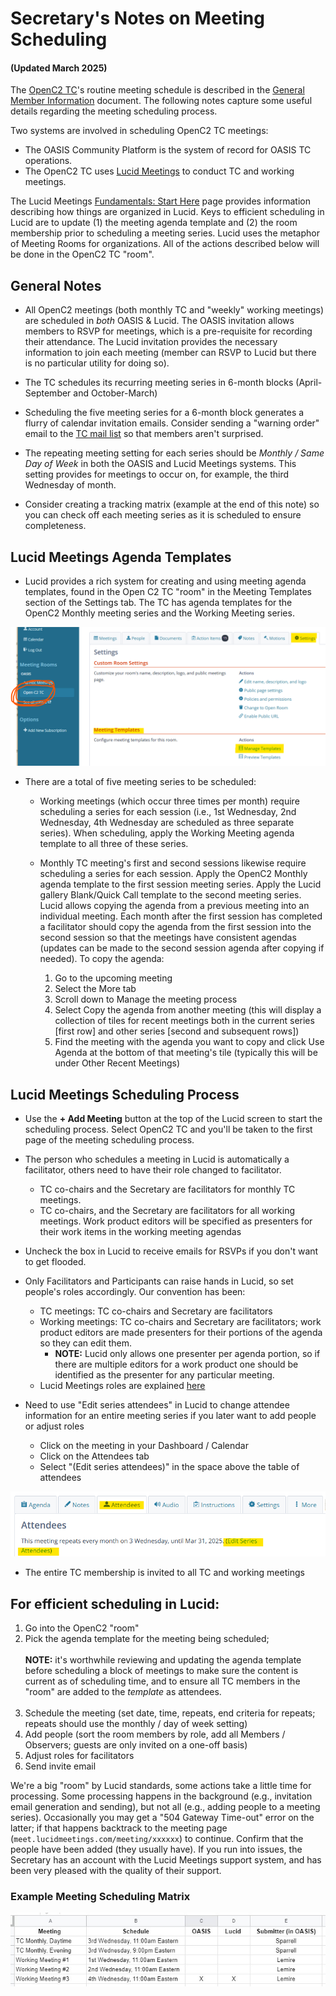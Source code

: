 # Secretary's Notes on Meeting Scheduling

#### (Updated March 2025)

The [OpenC2 TC](https://groups.oasis-open.org/communities/tc-community-home2?CommunityKey=a34c9baf-48b2-44c5-a567-018dc7d32296)'s
routine meeting schedule is described in the [General Member
Information](./General-Member-Info.md) document. The following notes capture
some useful details regarding the meeting scheduling process.

Two systems are involved in scheduling OpenC2 TC meetings:

* The OASIS Community Platform is the system of record for OASIS TC operations.
* The OpenC2 TC uses [Lucid Meetings](https://meet.lucidmeetings.com/) to
conduct TC and working meetings.  

The Lucid Meetings [Fundamentals: Start Here](http://support.lucidmeetings.com/support/solutions/folders/16000049332)
page provides information describing how things are organized in Lucid. Keys to
efficient scheduling in Lucid are to update (1) the meeting agenda template and
(2) the room membership prior to scheduling a meeting series. Lucid uses the
metaphor of Meeting Rooms for organizations. All of the actions described below
will be done in the OpenC2 TC "room".

## General Notes

* All OpenC2 meetings (both monthly TC and "weekly" working meetings) are
  scheduled in *both* OASIS & Lucid. The OASIS invitation allows members to RSVP
  for meetings, which is a pre-requisite for recording their attendance. The
  Lucid invitation provides the necessary information to join each meeting
  (member can RSVP to Lucid but there is no particular utility for doing so).

* The TC schedules its recurring meeting series in 6-month blocks (April-September
  and October-March)

* Scheduling the five meeting series for a 6-month block generates a flurry of
  calendar invitation emails. Consider sending a "warning order" email to the
  [TC mail list](mailto:OASIS-openc2@ConnectedCommunity.org) so that members
  aren't surprised.

* The repeating meeting setting for each series should be _Monthly / Same Day of
  Week_ in both the OASIS and Lucid Meetings systems. This setting provides for
  meetings to occur on, for example, the third Wednesday of month.

* Consider creating a tracking matrix (example at the end of this note) so you can check
  off each meeting series as it is scheduled to ensure completeness.

## Lucid Meetings Agenda Templates

  * Lucid provides a rich system for creating and using meeting agenda templates, found
    in the Open C2 TC "room" in the Meeting Templates section of the Settings
    tab. The TC has agenda templates for the OpenC2 Monthly meeting series and the
    Working Meeting series.

![Meeting Template Management](./images/Meetings-manage-templates.png)

  * There are a total of five meeting series to be scheduled:

    * Working meetings (which occur three times per month) require scheduling a
      series for each session (i.e., 1st Wednesday, 2nd Wednesday, 4th Wednesday
      are scheduled as three separate series). When scheduling, apply the
      Working Meeting agenda template to all three of these series.

    * Monthly TC meeting's first and second sessions likewise require scheduling
      a series for each session. Apply the OpenC2 Monthly agenda template to the
      first session meeting series. Apply the Lucid gallery Blank/Quick Call
      template to the second meeting series. Lucid allows copying the agenda
      from a previous meeting into an individual meeting. Each month after the
      first session has completed a facilitator should copy the agenda from the
      first session into the second session so that the meetings have consistent
      agendas (updates can be made to the second session agenda after copying if
      needed). To copy the agenda:
      1. Go to the upcoming meeting
      2. Select the More tab
      3. Scroll down to Manage the meeting process
      4. Select Copy the agenda from another meeting (this will display a
         collection of tiles for recent meetings both in the current series
         [first row] and other series [second and subsequent rows])
      5. Find the meeting with the agenda you want to copy and click Use Agenda
         at the bottom of that meeting's tile (typically this will be under Other
         Recent Meetings)

## Lucid Meetings Scheduling Process

  * Use the **+ Add Meeting** button at the top of the Lucid screen to start the
    scheduling process. Select OpenC2 TC and you'll be taken to the first page
    of the meeting scheduling process.

* The person who schedules a meeting in Lucid is automatically a
  facilitator, others need to have their role changed to
  facilitator.
  * TC co-chairs and the Secretary are facilitators for monthly
    TC meetings.
  * TC co-chairs, and the Secretary are facilitators for all
    working meetings. Work product editors will be specified as
    presenters for their work items in the working meeting
    agendas

* Uncheck the box in Lucid to receive emails for RSVPs if you
  don't want to get flooded.

* Only Facilitators and Participants can raise hands in Lucid, so
  set people's roles accordingly. Our convention has been:
  * TC meetings: TC co-chairs and Secretary are facilitators
  * Working meetings: TC co-chairs and Secretary are
    facilitators; work product editors are made presenters for
    their portions of the agenda so they can edit them.  
    * **NOTE:** Lucid only allows one presenter per agenda portion,
      so if there are multiple editors for a work product one
      should be identified as the presenter for any particular
      meeting.
  * Lucid Meetings roles are explained
    [here](http://support.lucidmeetings.com/support/solutions/articles/16000013446-roles-and-permissions-who-can-do-what-in-lucid)

* Need to use "Edit series attendees" in Lucid to change attendee
  information for an entire meeting series if you later want to
  add people or adjust roles
  * Click on the meeting in your Dashboard / Calendar
  * Click on the Attendees tab
  * Select "(Edit series attendees)" in the space above the table
    of attendees

![Edit Series Attendees](./images/Meetings-edit-series-attendees.png)


* The entire TC membership is invited to all TC and working
  meetings


## For efficient scheduling in Lucid:
1. Go into the OpenC2 "room"
1. Pick the agenda template for the meeting being scheduled;<br><br>
   **NOTE:** it's worthwhile reviewing and updating the agenda
   template before scheduling a block of meetings to make sure
   the content is current as of scheduling time, and to ensure
   all TC members in the "room" are added to the _template_ as
   attendees.<br><br>
1. Schedule the meeting (set date, time, repeats, end criteria
   for repeats; repeats should use the monthly / day of week
   setting)
1. Add people (sort the room members by role, add all Members /
   Observers; guests are only invited on a one-off basis)
1. Adjust roles for facilitators
1. Send invite email

We're a big "room" by Lucid standards, some actions take a little
time for processing. Some processing happens in the background
(e.g., invitation email generation and sending), but not all
(e.g., adding people to a meeting series). Occasionally you may
get a "504 Gateway Time-out" error on the latter; if that happens
backtrack to the meeting page
(`meet.lucidmeetings.com/meeting/xxxxxx`) to continue. Confirm
that the people have been added (they usually have). If you run
into issues, the Secretary has an account with the Lucid Meetings
support system, and has been very pleased with the quality of
their support. 

### Example Meeting Scheduling Matrix

![Example Scheduling Grid](/images/scheduling-grid.jpg)
